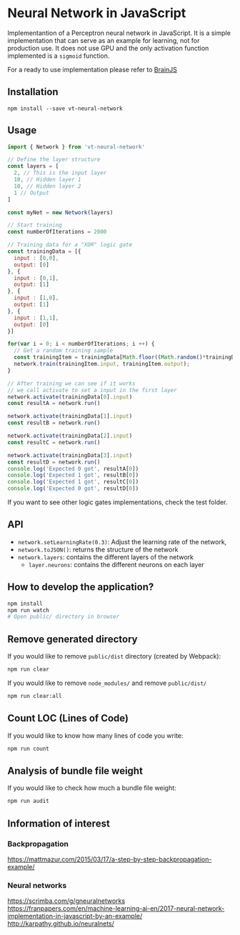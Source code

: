 # Neural Network in JavaScript

Implementantion of a Perceptron neural network in JavaScript. It is a simple implementation that can serve as an example for learning, not for production use. It does not use GPU and the only activation function implemented is a `sigmoid` function.

For a ready to use implementation please refer to [BrainJS](https://github.com/BrainJS/brain.js)
## Installation
```
npm install --save vt-neural-network
```

## Usage 

```javascript
import { Network } from 'vt-neural-network'

// Define the layer structure
const layers = [
  2, // This is the input layer
  10, // Hidden layer 1
  10, // Hidden layer 2
  1 // Output
]

const myNet = new Network(layers)

// Start training
const numberOfIterations = 2000

// Training data for a "XOR" logic gate
const trainingData = [{
  input : [0,0],
  output: [0]
}, {
  input : [0,1],
  output: [1]
}, {
  input : [1,0],
  output: [1]
}, {
  input : [1,1],
  output: [0]
}]

for(var i = 0; i < numberOfIterations; i ++) {
  // Get a random training sample
  const trainingItem = trainingData[Math.floor((Math.random()*trainingData.length))]
  network.train(trainingItem.input, trainingItem.output);
}

// After training we can see if it works
// we call activate to set a input in the first layer
network.activate(trainingData[0].input)
const resultA = network.run()

network.activate(trainingData[1].input)
const resultB = network.run()

network.activate(trainingData[2].input)
const resultC = network.run()

network.activate(trainingData[3].input)
const resultD = network.run()
console.log('Expected 0 got', resultA[0])
console.log('Expected 1 got', resultB[0])
console.log('Expected 1 got', resultC[0])
console.log('Expected 0 got', resultD[0])

```

If you want to see other logic gates implementations, check the test folder.

## API

- `network.setLearningRate(0.3)`: Adjust the learning rate of the network,
- `network.toJSON()`: returns the structure of the network
- `network.layers`: contains the different layers of the network
  - `layer.neurons`: contains the different neurons on each layer
  

## How to develop the application?

```bash
npm install
npm run watch
# Open public/ directory in browser
```

## Remove generated directory

If you would like to remove `public/dist` directory (created by Webpack):

```bash
npm run clear
```

If you would like to remove `node_modules/` and remove `public/dist/`

```bash
npm run clear:all
```

## Count LOC (Lines of Code)

If you would like to know how many lines of code you write:

```bash
npm run count
```

## Analysis of bundle file weight

If you would like to check how much a bundle file weight:

```bash
npm run audit
```

## Information of interest

### Backpropagation
https://mattmazur.com/2015/03/17/a-step-by-step-backpropagation-example/

### Neural networks
https://scrimba.com/g/gneuralnetworks
https://franpapers.com/en/machine-learning-ai-en/2017-neural-network-implementation-in-javascript-by-an-example/
http://karpathy.github.io/neuralnets/
